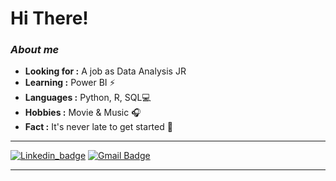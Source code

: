 # Hi There! 

### <i>About me</i>
-  **Looking for :** A job as Data Analysis JR
-  **Learning :** Power BI :zap: 
-  **Languages :** Python, R, SQL💻
-  **Hobbies :** Movie & Music :headphones:
-  **Fact :** It's never late to get started 🎯

---------------------------------------------------------------------------------------------------------------------------------------------------------------------------------
[![Linkedin_badge](https://img.shields.io/badge/-Victor_Taguchi-blue?style=flat-square&logo=Linkedin&logoColor=white&link=https://www.linkedin.com/in/ishagupta20//)](https://www.linkedin.com/in/victor-shindi-taguchi-6243b032/) [![Gmail Badge](https://img.shields.io/badge/-taguchi.victor@gmail.com-c14438?style=flat-square&logo=Gmail&logoColor=white&link=mailto:ishagupta2103@gmail.com)](mailto:taguchi.victor@gmail.com)  

<!-----
<p align="center">
  <img alt="Victors's Github Stats" src="https://github-readme-stats.vercel.app/api?username=TVictor14&show_icons=true&theme=radical">
</p>

<p align="center">
  <img width="200" height="100" src="https://math.sun.ac.za/prodinger/thanks.gif">
</p>
------>
-----

